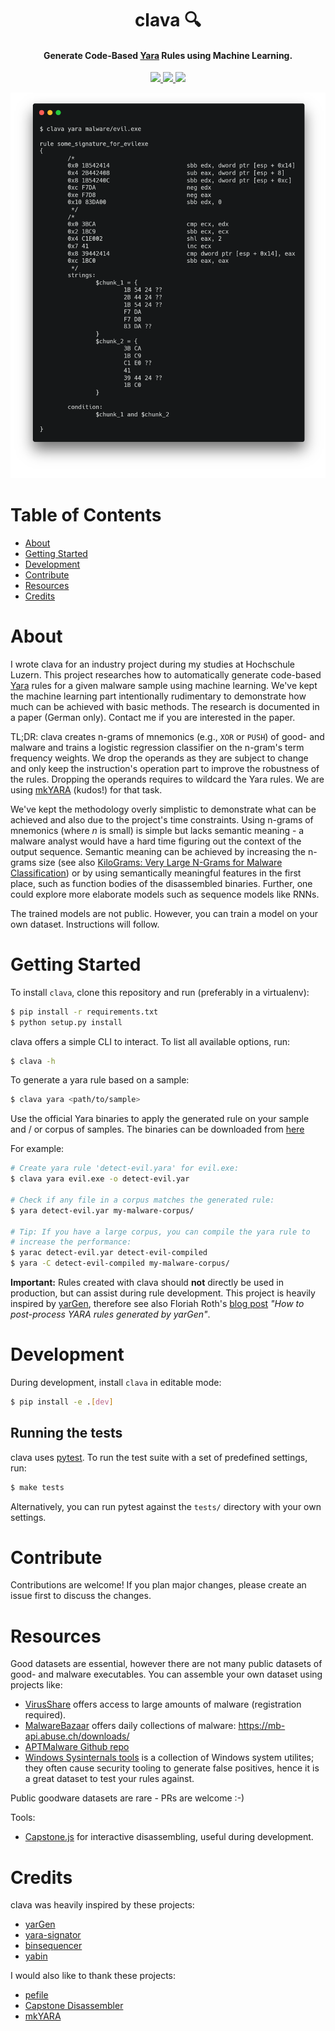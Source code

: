 <h1 align="center">
  clava 🔍
  <br>
</h1>

<h4 align="center">Generate Code-Based <a href="https://virustotal.github.io/yara/" target="_blank">Yara</a> Rules using Machine Learning.</h4>
<p align="center">  
  <a href="https://github.com/strfx/clava/actions" target="_blank">
    <img src="https://img.shields.io/github/workflow/status/strfx/clava/build" />
  </a>
  <a href="https://github.com/strfx/clava/blob/main/LICENSE" target="_blank">
     <img src="https://img.shields.io/badge/License-MIT-blue.svg" />
  </a>
  <a href="http://mypy-lang.org/" target="_blank">
     <img src="http://www.mypy-lang.org/static/mypy_badge.svg" />
  </a>
</p>

<p align="center">
  <img src="https://github.com/strfx/clava/blob/main/docs/cli.png?raw=true" alt="clava CLI"/>
</p>

# Table of Contents

  * [About](#about)
  * [Getting Started](#getting-started)
  * [Development](#development)
  * [Contribute](#contribute)
  * [Resources](#resources)
  * [Credits](#credits)

# About

I wrote clava for an industry project during my studies at Hochschule Luzern. This project researches how to automatically generate code-based [Yara](https://virustotal.github.io/yara/) rules for a given malware sample using machine learning. We've kept the machine learning part intentionally rudimentary to demonstrate how much can be achieved with basic methods. The research is documented in a paper (German only). Contact me if you are interested in the paper.

TL;DR: clava creates n-grams of mnemonics (e.g., `XOR` or `PUSH`) of good- and malware and trains a logistic regression classifier on the n-gram's term frequency weights. We drop the operands as they are subject to change and only keep the instruction's operation part to improve the robustness of the rules. Dropping the operands requires to wildcard the Yara rules. We are using [mkYARA](https://github.com/fox-it/mkyara) (kudos!) for that task. 

We've kept the methodology overly simplistic to demonstrate what can be achieved and also due to the project's time constraints. Using n-grams of mnemonics (where *n* is small) is simple but lacks semantic meaning - a malware analyst would have a hard time figuring out the context of the output sequence. Semantic meaning can be achieved by increasing the n-grams size (see also [KiloGrams: Very Large N-Grams for Malware Classification](https://www.edwardraff.com/publications/kilograms.pdf)) or by using semantically meaningful features in the first place, such as function bodies of the disassembled binaries. Further, one could explore more elaborate models such as sequence models like RNNs.

The trained models are not public. However, you can train a model on your own dataset. Instructions will follow.


# Getting Started

To install `clava`, clone this repository and run (preferably in a virtualenv):

```sh
$ pip install -r requirements.txt
$ python setup.py install
```

clava offers a simple CLI to interact. To list all available options, run:

```sh
$ clava -h
```
To generate a yara rule based on a sample:

```sh
$ clava yara <path/to/sample>
```

Use the official Yara binaries to apply the generated rule on your sample
and / or corpus of samples. The binaries can be downloaded from [here](https://virustotal.github.io/yara/)

For example:
```sh
# Create yara rule 'detect-evil.yara' for evil.exe:
$ clava yara evil.exe -o detect-evil.yar

# Check if any file in a corpus matches the generated rule:
$ yara detect-evil.yar my-malware-corpus/

# Tip: If you have a large corpus, you can compile the yara rule to
# increase the performance:
$ yarac detect-evil.yar detect-evil-compiled
$ yara -C detect-evil-compiled my-malware-corpus/
```

**Important:** Rules created with clava should **not** directly be used in production, but can assist during rule development. This project is heavily inspired by [yarGen](https://github.com/Neo23x0/yarGen), therefore see also Floriah Roth's [blog post](https://cyb3rops.medium.com/how-to-post-process-yara-rules-generated-by-yargen-121d29322282) *"How to post-process YARA rules generated by yarGen"*.

# Development

During development, install `clava` in editable mode:

```sh
$ pip install -e .[dev]
```

## Running the tests

clava uses [pytest](https://docs.pytest.org/en/6.2.x/). To run the test suite with a set of predefined settings, run:

```sh
$ make tests
```

Alternatively, you can run pytest against the `tests/` directory with your own settings.

# Contribute

Contributions are welcome! If you plan major changes, please create an issue first to discuss the changes.

# Resources

Good datasets are essential, however there are not many public datasets of good- and malware executables. You can assemble your own dataset using projects like:

* [VirusShare](https://virusshare.com/) offers access to large amounts of malware (registration required).
* [MalwareBazaar](https://bazaar.abuse.ch/) offers daily collections of malware: https://mb-api.abuse.ch/downloads/
* [APTMalware Github repo](https://github.com/cyber-research/APTMalware)
* [Windows Sysinternals tools](https://docs.microsoft.com/en-us/sysinternals/) is a collection of Windows system utilites; they often cause security tooling to generate false positives, hence it is a great dataset to test your rules against.

Public goodware datasets are rare - PRs are welcome :-)

Tools:
* [Capstone.js](https://alexaltea.github.io/capstone.js/) for interactive disassembling, useful during development.

# Credits

clava was heavily inspired by these projects:

* [yarGen](https://github.com/Neo23x0/yarGen)
* [yara-signator](https://github.com/fxb-cocacoding/yara-signator)
* [binsequencer](https://github.com/karttoon/binsequencer/)
* [yabin](https://github.com/AlienVault-OTX/yabin)

I would also like to thank these projects:
* [pefile](https://pypi.org/project/pefile/)
* [Capstone Disassembler](https://www.capstone-engine.org/)
* [mkYARA](https://github.com/fox-it/mkyara)

